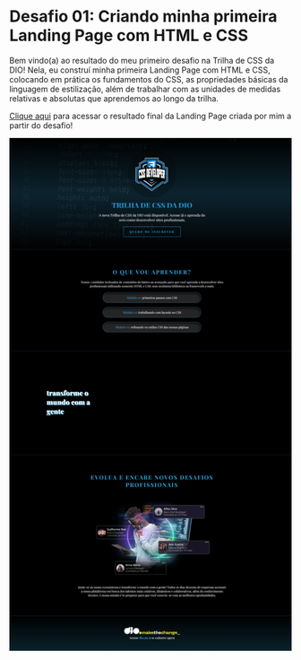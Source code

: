 # Desafio 01: Criando minha primeira Landing Page com HTML e CSS

Bem vindo(a) ao resultado do meu primeiro desafio na Trilha de CSS da DIO! Nela, eu construí minha primeira Landing Page com HTML e CSS, colocando em prática os fundamentos do CSS, as propriedades básicas da linguagem de estilização, além de trabalhar com as unidades de medidas relativas e absolutas que aprendemos ao longo da trilha.

[Clique aqui](https://htolentino.github.io/Trilha-CSS-Desafio-01---DIO/) para acessar o resultado final da Landing Page criada por mim a partir do desafio!

![image](assets/images/minha-landing-page.png)
